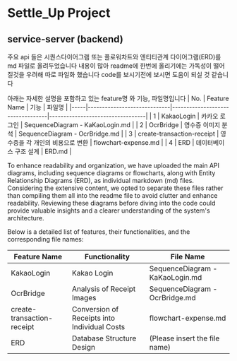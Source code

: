 # Settle_Up Project

## service-server (backend)

주요 api 들은 시퀀스다이어그램 또는 플로워차트와
엔티티관계 다이어그램(ERD)를 md 파일로 올려두었습니다 
내용이 많아 readme에 한번에 올리기에는 가독성이 떨어질것을 우려해 따로 파일화 했습니다
code를 보시기전에 보시면 도움이 되실 것 같습니다

아래는 자세한 설명을 포함하고 있는 feature명 와 기능, 파일명입니다 
| No. | Feature Name                | 기능                             | 파일명                           |
|-----|-----------------------------|----------------------------------|----------------------------------|
| 1   | KakaoLogin                  | 카카오 로그인                     | SequenceDiagram - KaKaoLogin.md  |
| 2   | OcrBridge                   | 영수증 이미지 분석                | SequenceDiagram - OcrBridge.md   |
| 3   | create-transaction-receipt  | 영수증을 각 개인의 비용으로 변환 | flowchart-expense.md             |
| 4   | ERD                         | 데이터베이스 구조 설계           | ERD.md           |



To enhance readability and organization, we have uploaded the main API diagrams, including sequence diagrams or flowcharts, along with Entity Relationship Diagrams (ERD), as individual markdown (md) files. Considering the extensive content, we opted to separate these files rather than compiling them all into the readme file to avoid clutter and enhance readability. Reviewing these diagrams before diving into the code could provide valuable insights and a clearer understanding of the system's architecture.

Below is a detailed list of features, their functionalities, and the corresponding file names:

| Feature Name               | Functionality                                | File Name                         |
|----------------------------|----------------------------------------------|-----------------------------------|
| KakaoLogin                 | Kakao Login                                  | SequenceDiagram - KaKaoLogin.md   |
| OcrBridge                  | Analysis of Receipt Images                   | SequenceDiagram - OcrBridge.md    |
| create-transaction-receipt | Conversion of Receipts into Individual Costs | flowchart-expense.md              |
| ERD                        | Database Structure Design                    | (Please insert the file name)     |
